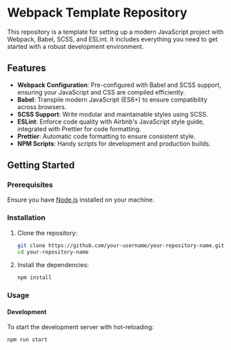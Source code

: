 # Webpack Template Repository

This repository is a template for setting up a modern JavaScript project with Webpack, Babel, SCSS, and ESLint. It includes everything you need to get started with a robust development environment.

## Features

- **Webpack Configuration**: Pre-configured with Babel and SCSS support, ensuring your JavaScript and CSS are compiled efficiently.
- **Babel**: Transpile modern JavaScript (ES6+) to ensure compatibility across browsers.
- **SCSS Support**: Write modular and maintainable styles using SCSS.
- **ESLint**: Enforce code quality with Airbnb's JavaScript style guide, integrated with Prettier for code formatting.
- **Prettier**: Automatic code formatting to ensure consistent style.
- **NPM Scripts**: Handy scripts for development and production builds.

## Getting Started

### Prerequisites

Ensure you have [Node.js](https://nodejs.org/) installed on your machine.

### Installation

1. Clone the repository:

    ```bash
    git clone https://github.com/your-username/your-repository-name.git
    cd your-repository-name
    ```

2. Install the dependencies:

    ```bash
    npm install
    ```

### Usage

#### Development

To start the development server with hot-reloading:

```bash
npm run start
